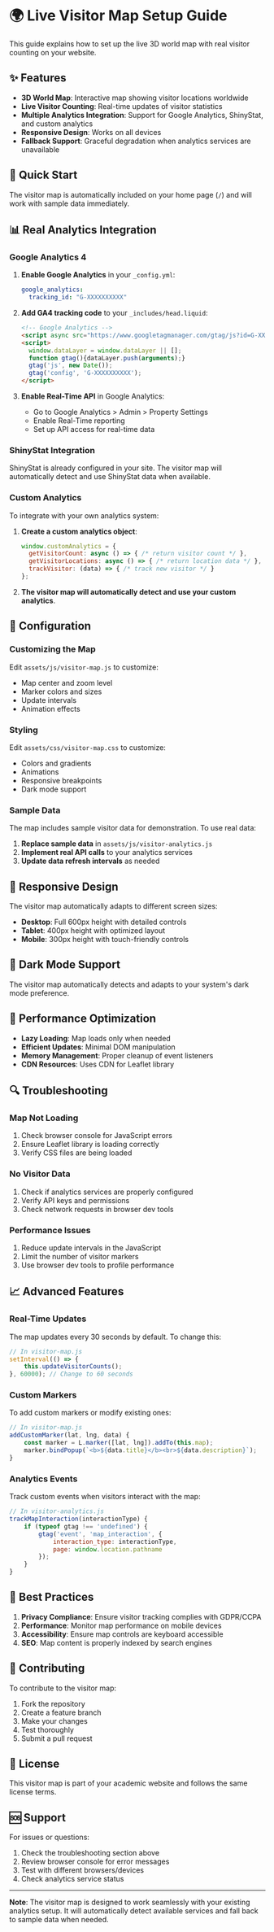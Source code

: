# 🌍 Live Visitor Map Setup Guide

This guide explains how to set up the live 3D world map with real visitor counting on your website.

## ✨ Features

- **3D World Map**: Interactive map showing visitor locations worldwide
- **Live Visitor Counting**: Real-time updates of visitor statistics
- **Multiple Analytics Integration**: Support for Google Analytics, ShinyStat, and custom analytics
- **Responsive Design**: Works on all devices
- **Fallback Support**: Graceful degradation when analytics services are unavailable

## 🚀 Quick Start

The visitor map is automatically included on your home page (`/`) and will work with sample data immediately.

## 📊 Real Analytics Integration

### Google Analytics 4

1. **Enable Google Analytics** in your `_config.yml`:
   ```yaml
   google_analytics:
     tracking_id: "G-XXXXXXXXXX"
   ```

2. **Add GA4 tracking code** to your `_includes/head.liquid`:
   ```html
   <!-- Google Analytics -->
   <script async src="https://www.googletagmanager.com/gtag/js?id=G-XXXXXXXXXX"></script>
   <script>
     window.dataLayer = window.dataLayer || [];
     function gtag(){dataLayer.push(arguments);}
     gtag('js', new Date());
     gtag('config', 'G-XXXXXXXXXX');
   </script>
   ```

3. **Enable Real-Time API** in Google Analytics:
   - Go to Google Analytics > Admin > Property Settings
   - Enable Real-Time reporting
   - Set up API access for real-time data

### ShinyStat Integration

ShinyStat is already configured in your site. The visitor map will automatically detect and use ShinyStat data when available.

### Custom Analytics

To integrate with your own analytics system:

1. **Create a custom analytics object**:
   ```javascript
   window.customAnalytics = {
     getVisitorCount: async () => { /* return visitor count */ },
     getVisitorLocations: async () => { /* return location data */ },
     trackVisitor: (data) => { /* track new visitor */ }
   };
   ```

2. **The visitor map will automatically detect and use your custom analytics**.

## 🔧 Configuration

### Customizing the Map

Edit `assets/js/visitor-map.js` to customize:
- Map center and zoom level
- Marker colors and sizes
- Update intervals
- Animation effects

### Styling

Edit `assets/css/visitor-map.css` to customize:
- Colors and gradients
- Animations
- Responsive breakpoints
- Dark mode support

### Sample Data

The map includes sample visitor data for demonstration. To use real data:

1. **Replace sample data** in `assets/js/visitor-analytics.js`
2. **Implement real API calls** to your analytics services
3. **Update data refresh intervals** as needed

## 📱 Responsive Design

The visitor map automatically adapts to different screen sizes:
- **Desktop**: Full 600px height with detailed controls
- **Tablet**: 400px height with optimized layout
- **Mobile**: 300px height with touch-friendly controls

## 🌙 Dark Mode Support

The visitor map automatically detects and adapts to your system's dark mode preference.

## 🚀 Performance Optimization

- **Lazy Loading**: Map loads only when needed
- **Efficient Updates**: Minimal DOM manipulation
- **Memory Management**: Proper cleanup of event listeners
- **CDN Resources**: Uses CDN for Leaflet library

## 🔍 Troubleshooting

### Map Not Loading

1. Check browser console for JavaScript errors
2. Ensure Leaflet library is loading correctly
3. Verify CSS files are being loaded

### No Visitor Data

1. Check if analytics services are properly configured
2. Verify API keys and permissions
3. Check network requests in browser dev tools

### Performance Issues

1. Reduce update intervals in the JavaScript
2. Limit the number of visitor markers
3. Use browser dev tools to profile performance

## 📈 Advanced Features

### Real-Time Updates

The map updates every 30 seconds by default. To change this:

```javascript
// In visitor-map.js
setInterval(() => {
    this.updateVisitorCounts();
}, 60000); // Change to 60 seconds
```

### Custom Markers

To add custom markers or modify existing ones:

```javascript
// In visitor-map.js
addCustomMarker(lat, lng, data) {
    const marker = L.marker([lat, lng]).addTo(this.map);
    marker.bindPopup(`<b>${data.title}</b><br>${data.description}`);
}
```

### Analytics Events

Track custom events when visitors interact with the map:

```javascript
// In visitor-analytics.js
trackMapInteraction(interactionType) {
    if (typeof gtag !== 'undefined') {
        gtag('event', 'map_interaction', {
            interaction_type: interactionType,
            page: window.location.pathname
        });
    }
}
```

## 🎯 Best Practices

1. **Privacy Compliance**: Ensure visitor tracking complies with GDPR/CCPA
2. **Performance**: Monitor map performance on mobile devices
3. **Accessibility**: Ensure map controls are keyboard accessible
4. **SEO**: Map content is properly indexed by search engines

## 🤝 Contributing

To contribute to the visitor map:

1. Fork the repository
2. Create a feature branch
3. Make your changes
4. Test thoroughly
5. Submit a pull request

## 📄 License

This visitor map is part of your academic website and follows the same license terms.

## 🆘 Support

For issues or questions:
1. Check the troubleshooting section above
2. Review browser console for error messages
3. Test with different browsers/devices
4. Check analytics service status

---

**Note**: The visitor map is designed to work seamlessly with your existing analytics setup. It will automatically detect available services and fall back to sample data when needed.

